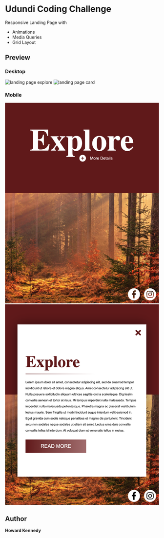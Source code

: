 # Udundi Coding Challenge

Responsive Landing Page with
* Animations 
* Media Queries 
* Grid Layout

## Preview

### Desktop

<img src="./assets/readme_assets/explore_layout.png" width="800"  alt="landing page explore" />

<img src="./assets/readme_assets/card_layout.png" width="800"  alt="landing page card" />

### Mobile

<img src="./assets/readme_assets/explore_mobile.png" width="800"  alt="mobile explore" />

<img src="./assets/readme_assets/card_mobile.png" width="800"  alt="mobile card" />

## Author

**Howard Kennedy**